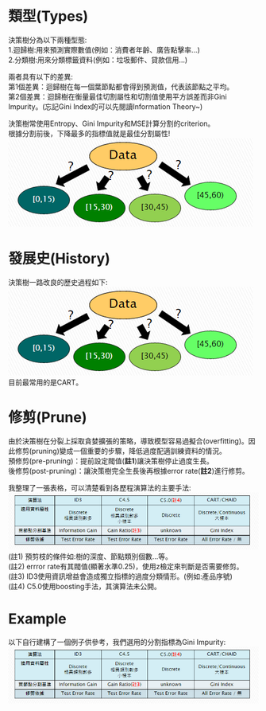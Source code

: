 # 類型(Types)
決策樹分為以下兩種型態:  
1.迴歸樹:用來預測實際數值(例如：消費者年齡、廣告點擊率…)  
2.分類樹:用來分類標籤資料(例如：垃圾郵件、貸款信用…)  
  
兩者具有以下的差異:  
第1個差異：迴歸樹在每一個葉節點都會得到預測值，代表該節點之平均。  
第2個差異：迴歸樹在衡量最佳切割屬性和切割值使用平方誤差而非Gini Impurity。(忘記Gini Index的可以先閱讀Information Theory~)  
 
決策樹常使用Entropy、Gini Impurity和MSE計算分割的criterion。  
根據分割前後，下降最多的指標值就是最佳分割屬性!  
![Image](https://github.com/EnasVen/Theory-Math/blob/main/Decision%20Tree/DecisionTree_Img03.png)  
  
# 發展史(History)
決策樹一路改良的歷史過程如下:  
![Image](https://github.com/EnasVen/Theory-Math/blob/main/Decision%20Tree/DecisionTree_Img03.png)  
目前最常用的是CART。  
  
# 修剪(Prune)  
由於決策樹在分裂上採取貪婪擴張的策略，導致模型容易過擬合(overfitting)。因此修剪(pruning)變成一個重要的步驟，降低過度配適訓練資料的情況。  
預修剪(pre-pruning)：提前設定閥值(**註1**)讓決策樹停止過度生長。  
後修剪(post-pruning)：讓決策樹完全生長後再根據error rate(**註2**)進行修剪。  
  
  
我整理了一張表格，可以清楚看到各歷程演算法的主要手法:  
![Image](https://github.com/EnasVen/Theory-Math/blob/main/Decision%20Tree/DecisionTree_Img02.png)  
(註1) 預剪枝的條件如:樹的深度、節點類別個數…等。  
(註2) errror rate有其閥值(顯著水準0.25)，使用z檢定來判斷是否需要修剪。  
(註3) ID3使用資訊增益會造成獨立指標的過度分類情形。(例如:產品序號)  
(註4) C5.0使用boosting手法，其演算法未公開。  
  
 # Example  
 以下自行建構了一個例子供參考，我們選用的分割指標為Gini Impurity:  
 ![Image](https://github.com/EnasVen/Theory-Math/blob/main/Decision%20Tree/DecisionTree_Img02.png)  
